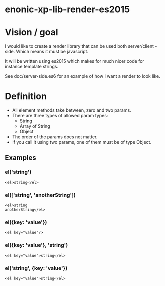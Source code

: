 # enonic-xp-lib-render-es2015

# Vision / goal

I would like to create a render library that can be used both server/client -side. Which means it must be javascript.

It will be written using es2015 which makes for much nicer code for instance template strings.

See doc/server-side.es6 for an example of how I want a render to look like.

# Definition

* All element methods take between, zero and two params.
* There are three types of allowed param types:
  * String
  * Array of String
  * Object
* The order of the params does not matter.
* If you call it using two params, one of them must be of type Object.

## Examples

### el('string')

    <el>string</el>

### el(['string', 'anotherString'])

    <el>string
    anotherString</el>

### el({key: 'value'})

    <el key="value"/>

### el({key: 'value'}, 'string')

    <el key="value">string</el>

### el('string', {key: 'value'})

    <el key="value">string</el>
